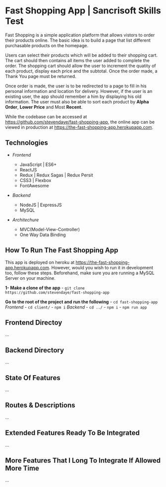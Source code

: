 # Fast Shopping App | Sancrisoft Skills Test
Fast Shopping is a simple application platform that allows vistors to order their products online. The basic idea is to build a page that list different purchasable products on the homepage.

Users can select their products which will be added to their shopping cart. The cart should then contains all items the user added to complete the order. The shopping cart should allow the user to increment the quatity of each product, display each price and the subtotal. Once the order made, a Thank You page must be returned.

Once order is made, the user is to be redirected to a page to fill in his personal information and location for delivery. However, if the user is an existing user, the app should remember a him by displaying his old information. The user must also be able to sort each product by **Alpha Order**, **Lower Price** and Most **Recent**.

While the codebase can be accessed at https://github.com/stevendaye/fast-shopping-app, the online app can be viewed in production at https://the-fast-shopping-app.herokupapp.com.


## Technologies
- *Frontend*
  - JavaScript | ES6+
  - ReactJS
  - Redux | Redux Sagas | Redux Persit
  - CSS3 | Flexbox
  - FontAwesome

- *Backend*
  - NodeJS | ExpressJS
  - MySQL

- *Architechure*
  - MVC(Model-View-Controller)
  - One Way Data Binding


## How To Run The Fast Shopping App
This app is deployed on heroku at https://the-fast-shopping-app.herokupapp.com. However, would you wish to run it in development too, follow these steps. Beforehand, make sure you are running a MySQL Server on your machine.

**1- Make a clone of the app**
    - `git clone https://github.com/stevendaye/fast-shopping-app`

**Go to the root of the project and run the following**
    - `cd fast-shopping-app`
    *Frontend*
        - `cd client/`
        - `npm i`
    *Backend*
        - `cd ../`
        - `npm i`
        - `npm run app`


## Frontend Directoy
...


## Backend Directory
...


## State Of Features
...


## Routes & Descriptions
...


## Extended Features Ready To Be Integrated
...


## More Features That I Long To Integrate If Allowed More Time
...

